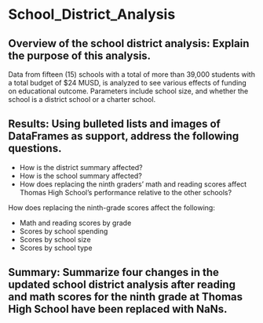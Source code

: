 # School_District_Analysis

## Overview of the school district analysis: Explain the purpose of this analysis.

Data from fifteen (15) schools with a total of more than 39,000 students with a total budget of $24 MUSD, is analyzed to see various effects of funding on educational outcome. Parameters include school size, and whether the school is a district school or a charter school.

## Results: Using bulleted lists and images of DataFrames as support, address the following questions.

* How is the district summary affected?
* How is the school summary affected?
* How does replacing the ninth graders’ math and reading scores affect Thomas High School’s performance relative to the other schools?

How does replacing the ninth-grade scores affect the following:
* Math and reading scores by grade
* Scores by school spending
* Scores by school size
* Scores by school type

## Summary: Summarize four changes in the updated school district analysis after reading and math scores for the ninth grade at Thomas High School have been replaced with NaNs.
